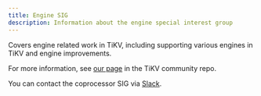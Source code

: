 ```yaml
---
title: Engine SIG
description: Information about the engine special interest group
---
```


Covers engine related work in TiKV, including supporting various engines in TiKV and engine improvements.

For more information, see [our page](https://github.com/tikv/community/tree/master/sig/engine) in the TiKV community repo.

You can contact the coprocessor SIG via [Slack](https://slack.tidb.io/invite?team=tikv-wg&channel=sig-engine&ref=github-sig).
